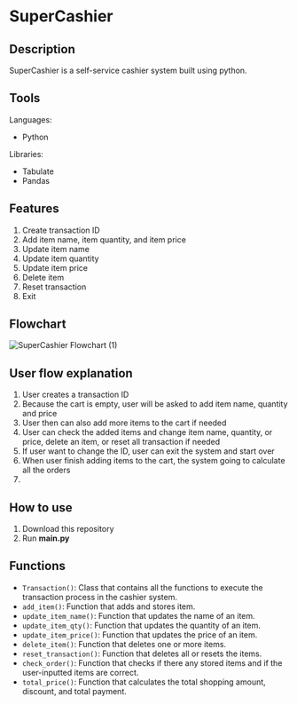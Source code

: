 # SuperCashier
## Description
SuperCashier is a self-service cashier system built using python.

## Tools
Languages: 
- Python

Libraries:
- Tabulate
- Pandas

## Features
1. Create transaction ID
2. Add item name, item quantity, and item price
4. Update item name
5. Update item quantity
6. Update item price
7. Delete item
8. Reset transaction
9. Exit 

## Flowchart
![SuperCashier Flowchart (1)](https://github.com/user-attachments/assets/6f594cb4-6595-4242-8d7f-f02aa5ead289)
## User flow explanation
1. User creates a transaction ID
2. Because the cart is empty, user will be asked to add item name, quantity and price
3. User then can also add more items to the cart if needed
4. User can check the added items and change item name, quantity, or price, delete an item, or reset all transaction if needed
5. If user want to change the ID, user can exit the system and start over
6. When user finish adding items to the cart, the system going to calculate all the orders
7. 

## How to use
1. Download this repository
2. Run **main.py**

## Functions
- `Transaction()`: Class that contains all the functions to execute the transaction process in the cashier system.
- `add_item()`: Function that adds and stores item.
- `update_item_name()`: Function that updates the name of an item.
- `update_item_qty()`: Function that updates the quantity of an item.
- `update_item_price()`: Function that updates the price of an item.
- `delete_item()`: Function that deletes one or more items.
- `reset_transaction()`: Function that deletes all or resets the items.
- `check_order()`: Function that checks if there any stored items and if the user-inputted items are correct.
- `total_price()`: Function that calculates the total shopping amount, discount, and total payment.
